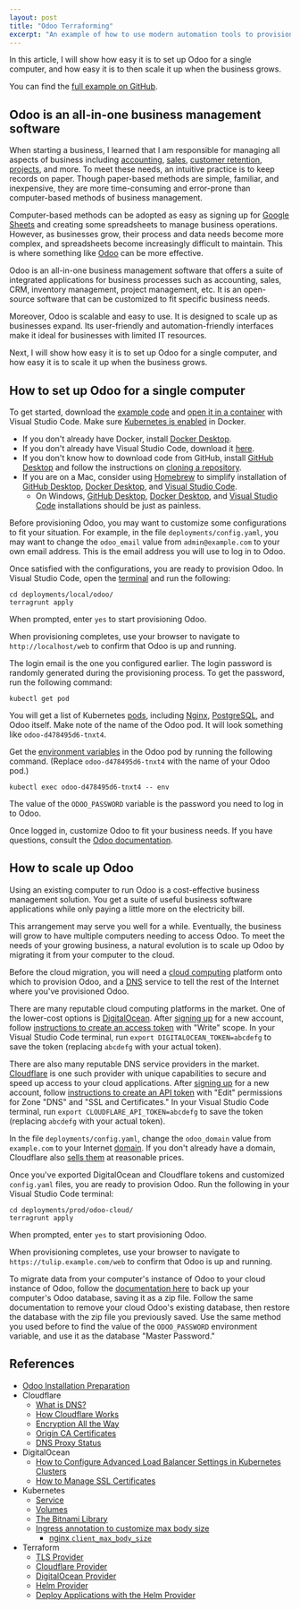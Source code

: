 ```yaml
---
layout: post
title: "Odoo Terraforming"
excerpt: "An example of how to use modern automation tools to provision ready-to-use business management software in no time."
---
```


In this article, I will show how easy it is to set up Odoo for a single computer, and how easy it is to then scale it up when the business grows.

You can find the [full example on GitHub](https://github.com/hwaien/odoo-provisioning-example).

## Odoo is an all-in-one business management software

When starting a business, I learned that I am responsible for managing all aspects of business including [accounting](https://en.wikipedia.org/wiki/Accounting), [sales](https://en.wikipedia.org/wiki/Sales), [customer retention](https://en.wikipedia.org/wiki/Customer_retention), [projects](https://en.wikipedia.org/wiki/Project_management), and more. To meet these needs, an intuitive practice is to keep records on paper. Though paper-based methods are simple, familiar, and inexpensive, they are more time-consuming and error-prone than computer-based methods of business management.

Computer-based methods can be adopted as easy as signing up for [Google Sheets](https://en.wikipedia.org/wiki/Google_Sheets) and creating some spreadsheets to manage business operations. However, as businesses grow, their process and data needs become more complex, and spreadsheets become increasingly difficult to maintain. This is where something like [Odoo](https://en.wikipedia.org/wiki/Odoo) can be more effective.

Odoo is an all-in-one business management software that offers a suite of integrated applications for business processes such as accounting, sales, CRM, inventory management, project management, etc. It is an open-source software that can be customized to fit specific business needs.

Moreover, Odoo is scalable and easy to use. It is designed to scale up as businesses expand. Its user-friendly and automation-friendly interfaces make it ideal for businesses with limited IT resources.

Next, I will show how easy it is to set up Odoo for a single computer, and how easy it is to scale it up when the business grows.

## How to set up Odoo for a single computer

To get started, download the [example code](https://github.com/hwaien/odoo-provisioning-example) and [open it in a container](https://code.visualstudio.com/docs/devcontainers/containers#_quick-start-open-an-existing-folder-in-a-container) with Visual Studio Code. Make sure [Kubernetes is enabled](https://docs.docker.com/desktop/kubernetes/#enable-kubernetes) in Docker.

- If you don't already have Docker, install [Docker Desktop](https://www.docker.com/products/docker-desktop/).
- If you don't already have Visual Studio Code, download it [here](https://code.visualstudio.com/Download).
- If you don't know how to download code from GitHub, install [GitHub Desktop](https://desktop.github.com/) and follow the instructions on [cloning a repository](https://docs.github.com/en/repositories/creating-and-managing-repositories/cloning-a-repository?tool=desktop).
- If you are on a Mac, consider using [Homebrew](https://brew.sh/) to simplify installation of [GitHub Desktop](https://formulae.brew.sh/cask/github), [Docker Desktop](https://formulae.brew.sh/cask/docker), and [Visual Studio Code](https://formulae.brew.sh/cask/visual-studio-code).
  - On Windows, [GitHub Desktop](https://winget.run/pkg/GitHub/GitHubDesktop), [Docker Desktop](https://winget.run/pkg/Docker/DockerDesktop), and [Visual Studio Code](https://winget.run/pkg/Microsoft/VisualStudioCode) installations should be just as painless.

Before provisioning Odoo, you may want to customize some configurations to fit your situation. For example, in the file `deployments/config.yaml`, you may want to change the `odoo_email` value from `admin@example.com` to your own email address. This is the email address you will use to log in to Odoo.

Once satisfied with the configurations, you are ready to provision Odoo. In Visual Studio Code, open the [terminal](https://code.visualstudio.com/docs/terminal/basics) and run the following:

```
cd deployments/local/odoo/
terragrunt apply
```

When prompted, enter `yes` to start provisioning Odoo.

When provisioning completes, use your browser to navigate to `http://localhost/web` to confirm that Odoo is up and running.

The login email is the one you configured earlier. The login password is randomly generated during the provisioning process. To get the password, run the following command:

```
kubectl get pod
```

You will get a list of Kubernetes [pods](https://kubernetes.io/docs/concepts/workloads/pods/), including [Nginx](https://en.wikipedia.org/wiki/Nginx), [PostgreSQL](https://en.wikipedia.org/wiki/PostgreSQL), and Odoo itself. Make note of the name of the Odoo pod. It will look something like `odoo-d478495d6-tnxt4`.

Get the [environment variables](https://en.wikipedia.org/wiki/Environment_variable) in the Odoo pod by running the following command. (Replace `odoo-d478495d6-tnxt4` with the name of your Odoo pod.)

```
kubectl exec odoo-d478495d6-tnxt4 -- env
```

The value of the `ODOO_PASSWORD` variable is the password you need to log in to Odoo.

Once logged in, customize Odoo to fit your business needs. If you have questions, consult the [Odoo documentation](https://www.odoo.com/page/docs).

## How to scale up Odoo

Using an existing computer to run Odoo is a cost-effective business management solution. You get a suite of useful business software applications while only paying a little more on the electricity bill.

This arrangement may serve you well for a while. Eventually, the business will grow to have multiple computers needing to access Odoo. To meet the needs of your growing business, a natural evolution is to scale up Odoo by migrating it from your computer to the cloud.

Before the cloud migration, you will need a [cloud computing](https://en.wikipedia.org/wiki/Cloud_computing) platform onto which to provision Odoo, and a [DNS](https://en.wikipedia.org/wiki/Domain_Name_System) service to tell the rest of the Internet where you've provisioned Odoo.

There are many reputable cloud computing platforms in the market. One of the lower-cost options is [DigitalOcean](https://en.wikipedia.org/wiki/DigitalOcean). After [signing up](https://cloud.digitalocean.com/registrations/new) for a new account, follow [instructions to create an access token](https://docs.digitalocean.com/reference/api/create-personal-access-token/) with "Write" scope. In your Visual Studio Code terminal, run `export DIGITALOCEAN_TOKEN=abcdefg` to save the token (replacing `abcdefg` with your actual token).

There are also many reputable DNS service providers in the market. [Cloudflare](https://en.wikipedia.org/wiki/Cloudflare) is one such provider with unique capabilities to secure and speed up access to your cloud applications. After [signing up](https://dash.cloudflare.com/sign-up) for a new account, follow [instructions to create an API token](https://developers.cloudflare.com/fundamentals/api/get-started/create-token/) with "Edit" permissions for Zone "DNS" and "SSL and Certificates." In your Visual Studio Code terminal, run `export CLOUDFLARE_API_TOKEN=abcdefg` to save the token (replacing `abcdefg` with your actual token).

In the file `deployments/config.yaml`, change the `odoo_domain` value from `example.com` to your Internet [domain](https://en.wikipedia.org/wiki/Domain_name). If you don't already have a domain, Cloudflare also [sells them](https://developers.cloudflare.com/registrar/get-started/register-domain/) at reasonable prices.

Once you've exported DigitalOcean and Cloudflare tokens and customized `config.yaml` files, you are ready to provision Odoo. Run the following in your Visual Studio Code terminal:

```
cd deployments/prod/odoo-cloud/
terragrunt apply
```

When prompted, enter `yes` to start provisioning Odoo.

When provisioning completes, use your browser to navigate to `https://tulip.example.com/web` to confirm that Odoo is up and running.

To migrate data from your computer's instance of Odoo to your cloud instance of Odoo, follow the [documentation here](https://subscription.packtpub.com/book/big-data-and-business-intelligence/9781785883644/1/ch01lvl1sec12/managing-odoo-server-databases) to back up your computer's Odoo database, saving it as a zip file. Follow the same documentation to remove your cloud Odoo's existing database, then restore the database with the zip file you previously saved. Use the same method you used before to find the value of the `ODOO_PASSWORD` environment variable, and use it as the database "Master Password."

## References

- [Odoo Installation Preparation](https://www.odoo.com/documentation/16.0/administration/install/install.html#setup-install-source-prepare)
- Cloudflare
  - [What is DNS?](https://www.cloudflare.com/learning/dns/what-is-dns/)
  - [How Cloudflare Works](https://developers.cloudflare.com/fundamentals/get-started/concepts/how-cloudflare-works/)
  - [Encryption All the Way](https://blog.cloudflare.com/universal-ssl-encryption-all-the-way-to-the-origin-for-free/)
  - [Origin CA Certificates](https://developers.cloudflare.com/ssl/origin-configuration/origin-ca/)
  - [DNS Proxy Status](https://developers.cloudflare.com/dns/manage-dns-records/reference/proxied-dns-records/)
- DigitalOcean
  - [How to Configure Advanced Load Balancer Settings in Kubernetes Clusters](https://docs.digitalocean.com/products/kubernetes/how-to/configure-load-balancers/)
  - [How to Manage SSL Certificates](https://docs.digitalocean.com/products/teams/how-to/manage-certificates/)
- Kubernetes
  - [Service](https://kubernetes.io/docs/concepts/services-networking/service/)
  - [Volumes](https://kubernetes.io/docs/concepts/storage/volumes/)
  - [The Bitnami Library](https://github.com/bitnami/charts)
  - [Ingress annotation to customize max body size](https://github.com/kubernetes/ingress-nginx/blob/main/docs/user-guide/nginx-configuration/annotations.md#custom-max-body-size)
    - [nginx `client_max_body_size`](https://nginx.org/en/docs/http/ngx_http_core_module.html#client_max_body_size)
- Terraform
  - [TLS Provider](https://registry.terraform.io/providers/hashicorp/tls/latest/docs)
  - [Cloudflare Provider](https://registry.terraform.io/providers/cloudflare/cloudflare/latest/docs)
  - [DigitalOcean Provider](https://registry.terraform.io/providers/digitalocean/digitalocean/latest/docs)
  - [Helm Provider](https://registry.terraform.io/providers/hashicorp/helm/latest/docs)
  - [Deploy Applications with the Helm Provider](https://developer.hashicorp.com/terraform/tutorials/use-case/helm-provider)

